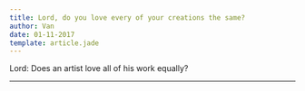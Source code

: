 ```yaml
---
title: Lord, do you love every of your creations the same?
author: Van
date: 01-11-2017
template: article.jade
---
```


Lord: Does an artist love all of his work equally?

---







